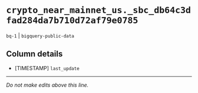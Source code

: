 # `crypto_near_mainnet_us._sbc_db64c3dfad284da7b710d72af79e0785`
`bq-1` | `bigquery-public-data`

## Column details
* [TIMESTAMP] `last_update`

-------------------------------------------------------------------------------
*Do not make edits above this line.*
